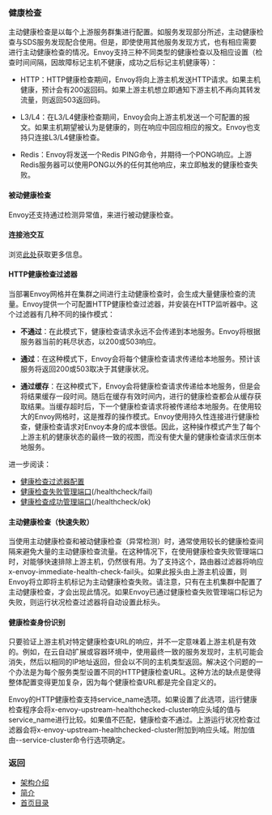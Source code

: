 ### 健康检查

主动健康检查是以每个上游服务群集进行配置。如服务发现部分所述，主动健康检查与SDS服务发现配合使用。但是，即使使用其他服务发现方式，也有相应需要进行主动健康检查的情况。Envoy支持三种不同类型的健康检查以及相应设置（检查时间间隔，因故障标记主机不健康，成功之后标记主机健康等）：

- HTTP：HTTP健康检查期间，Envoy将向上游主机发送HTTP请求。如果主机健康，预计会有200返回码。如果上游主机想立即通知下游主机不再向其转发流量，则返回503返回码。

- L3/L4：在L3/L4健康检查期间，Envoy会向上游主机发送一个可配置的报文。如果主机期望被认为是健康的，则在响应中回应相应的报文。Envoy也支持只连接L3/L4健康检查。

- Redis：Envoy将发送一个Redis PING命令，并期待一个PONG响应。上游Redis服务器可以使用PONG以外的任何其他响应，来立即触发的健康检查失败。

#### 被动健康检查
Envoy还支持通过检测异常值，来进行被动健康检查。

#### 连接池交互
浏览[此处](Connectionpooling.md)获取更多信息。

#### HTTP健康检查过滤器
当部署Envoy网格并在集群之间进行主动健康检查时，会生成大量健康检查的流量。Envoy提供一个可配置HTTP健康检查过滤器，并安装在HTTP监听器中。这个过滤器有几种不同的操作模式：

- **不通过**：在此模式下，健康检查请求永远不会传递到本地服务。Envoy将根据服务器当前的耗尽状态，以200或503响应。

- **通过**：在这种模式下，Envoy会将每个健康检查请求传递给本地服务。预计该服务将返回200或503取决于其健康状况。

- **通过缓存**：在这种模式下，Envoy会将健康检查请求传递给本地服务，但是会将结果缓存一段时间。随后在缓存有效时间内，进行的健康检查都会从缓存获取结果。当缓存超时后，下一个健康检查请求将被传递给本地服务。在使用较大的Envoy网格时，这是推荐的操作模式。Envoy使用持久性连接进行健康检查，健康检查请求对Envoy本身的成本很低。因此，这种操作模式产生了每个上游主机的健康状态的最终一致的视图，而没有使大量的健康检查请求压倒本地服务。

进一步阅读：
- [健康检查过滤器配置]()
- [健康检查失败管理端口]()(/healthcheck/fail)
- [健康检查成功管理端口]()(/healthcheck/ok)


#### 主动健康检查（快速失败）

当使用主动健康检查和被动健康检查（异常检测）时，通常使用较长的健康检查间隔来避免大量的主动健康检查流量。在这种情况下，在使用健康检查失败管理端口时，对能够快速排除上游主机，仍然很有用。为了支持这个，路由器过滤器将响应x-envoy-immediate-health-check-fail头。如果此报头由上游主机设置，则Envoy将立即将主机标记为主动健康检查失败。请注意，只有在主机集群中配置了主动健康检查，才会出现此情况。如果Envoy已通过健康检查失败管理端口标记为失败，则运行状况检查过滤器将自动设置此标头。


#### 健康检查身份识别
只要验证上游主机对特定健康检查URL的响应，并不一定意味着上游主机是有效的。例如，在云自动扩展或容器环境中，使用最终一致的服务发现时，主机可能会消失，然后以相同的IP地址返回，但会以不同的主机类型返回。解决这个问题的一个办法是为每个服务类型设置不同的HTTP健康检查URL。这种方法的缺点是使得整体配置变得更加复杂，因为每个健康检查URL都是完全自定义的。

Envoy的HTTP健康检查支持service_name选项。如果设置了此选项，运行健康检查程序会将x-envoy-upstream-healthchecked-cluster响应头域的值与service_name进行比较。如果值不匹配，健康检查不通过。上游运行状况检查过滤器会将x-envoy-upstream-healthchecked-cluster附加到响应头域。附加值由--service-cluster命令行选项确定。


### 返回
- [架构介绍](../Architectureoverview.md)
- [简介](../../Introduction.md)
- [首页目录](../../README.md)
